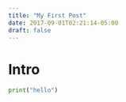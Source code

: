 ```yaml
---
title: "My First Post"
date: 2017-09-01T02:21:14-05:00
draft: false
---
```


# Intro

```python
print("hello")
```